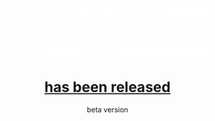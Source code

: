 

<p align="center"><a href="https://egaku.space" target="_blank"><img src="https://raw.githubusercontent.com/galihtrisna/egaku.space/master/public/img/logo_white.png" width="400"></a></p>

<center><h1 style="text-align: center;"><a href="https://egaku.space">has been released</a></h1>
<p>beta version</p></center>
